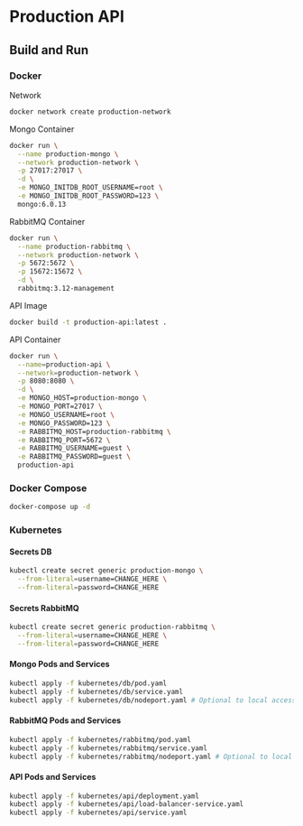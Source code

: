 # Production API

## Build and Run

### Docker

Network
```bash
docker network create production-network
```

Mongo Container
```bash
docker run \
  --name production-mongo \
  --network production-network \
  -p 27017:27017 \
  -d \
  -e MONGO_INITDB_ROOT_USERNAME=root \
  -e MONGO_INITDB_ROOT_PASSWORD=123 \
  mongo:6.0.13
```

RabbitMQ Container
```bash
docker run \
  --name production-rabbitmq \
  --network production-network \
  -p 5672:5672 \
  -p 15672:15672 \
  -d \
  rabbitmq:3.12-management
```

API Image
```bash
docker build -t production-api:latest .
```

API Container
```bash
docker run \
  --name=production-api \
  --network=production-network \
  -p 8080:8080 \
  -d \
  -e MONGO_HOST=production-mongo \
  -e MONGO_PORT=27017 \
  -e MONGO_USERNAME=root \
  -e MONGO_PASSWORD=123 \
  -e RABBITMQ_HOST=production-rabbitmq \
  -e RABBITMQ_PORT=5672 \
  -e RABBITMQ_USERNAME=guest \
  -e RABBITMQ_PASSWORD=guest \
  production-api
```

### Docker Compose
```bash
docker-compose up -d
```

### Kubernetes

#### Secrets DB
```bash
kubectl create secret generic production-mongo \
  --from-literal=username=CHANGE_HERE \
  --from-literal=password=CHANGE_HERE
```

#### Secrets RabbitMQ
```bash
kubectl create secret generic production-rabbitmq \
  --from-literal=username=CHANGE_HERE \
  --from-literal=password=CHANGE_HERE
```

#### Mongo Pods and Services
```bash
kubectl apply -f kubernetes/db/pod.yaml
kubectl apply -f kubernetes/db/service.yaml
kubectl apply -f kubernetes/db/nodeport.yaml # Optional to local access
```

#### RabbitMQ Pods and Services
```bash
kubectl apply -f kubernetes/rabbitmq/pod.yaml
kubectl apply -f kubernetes/rabbitmq/service.yaml
kubectl apply -f kubernetes/rabbitmq/nodeport.yaml # Optional to local access
```

#### API Pods and Services
```bash
kubectl apply -f kubernetes/api/deployment.yaml
kubectl apply -f kubernetes/api/load-balancer-service.yaml
kubectl apply -f kubernetes/api/service.yaml
```

